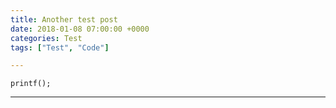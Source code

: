 ```yaml
---
title: Another test post
date: 2018-01-08 07:00:00 +0000
categories: Test
tags: ["Test", "Code"]

---
```


<code>printf();</code>
<hr>
<script>alert('hello')</script>